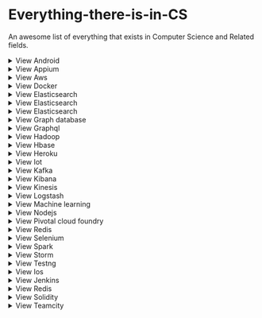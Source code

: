 # Everything-there-is-in-CS
An awesome list of everything that exists in Computer Science and Related fields. 

<details>
<summary>View Android </summary>
<br>Category/Type - Mobile OS
<br>Official Documnetation - https://developer.android.com/docs
<br>Official Website - https://developer.android.com/
<br>Best YouTube creators - ⋅⋅* Unordered sub-list. 
<br>Refrence Websites - 
<br>Pages to follow - 
<br>Dedicated Github page - 
<br>Best Courses - 	
<br>Ohter Tips / Hacks - 
</details>



<details>
<summary>View Appium </summary>
<br>Category/Type - 
<br>Official Documnetation - 
<br>Official Website - 
<br>Best YouTube creators - 
<br>Refrence Websites - 
<br>Pages to follow - 
<br>Dedicated Github page - 
<br>Best Courses - 
<br>Ohter Tips / Hacks - 
</details>

<details>
<summary>View Aws </summary>
<br>Category/Type - 
<br>Official Documnetation - 
<br>Official Website - 
<br>Best YouTube creators - 
<br>Refrence Websites - 
<br>Pages to follow - 
<br>Dedicated Github page - 
<br>Best Courses - 
<br>Ohter Tips / Hacks - 
</details>

<details>
<summary>View Docker </summary>
<br>Category/Type - 
<br>Official Documnetation - 
<br>Official Website - 
<br>Best YouTube creators - 
<br>Refrence Websites - 
<br>Pages to follow - 
<br>Dedicated Github page - 
<br>Best Courses - 
<br>Ohter Tips / Hacks - 
</details>

<details>
<summary>View Elasticsearch </summary>
<br>Category/Type - 
<br>Official Documnetation - 
<br>Official Website - 
<br>Best YouTube creators - 
<br>Refrence Websites - 
<br>Pages to follow - 
<br>Dedicated Github page - 
<br>Best Courses - 
<br>Ohter Tips / Hacks - 
</details>

<details>
<summary>View Elasticsearch </summary>
<br>Category/Type - 
<br>Official Documnetation - 
<br>Official Website - 
<br>Best YouTube creators - 
<br>Refrence Websites - 
<br>Pages to follow - 
<br>Dedicated Github page - 
<br>Best Courses - 
<br>Ohter Tips / Hacks - 
</details>

<details>
<summary>View Elasticsearch </summary>
<br>Category/Type - 
<br>Official Documnetation - 
<br>Official Website - 
<br>Best YouTube creators - 
<br>Refrence Websites - 
<br>Pages to follow - 
<br>Dedicated Github page - 
<br>Best Courses - 
<br>Ohter Tips / Hacks - 
</details>

<details>
<summary>View Graph database </summary>
<br>Category/Type - 
<br>Official Documnetation - 
<br>Official Website - 
<br>Best YouTube creators - 
<br>Refrence Websites - 
<br>Pages to follow - 
<br>Dedicated Github page - 
<br>Best Courses - 
<br>Ohter Tips / Hacks - 
</details>

<details>
<summary>View Graphql </summary>
<br>Category/Type - 
<br>Official Documnetation - 
<br>Official Website - 
<br>Best YouTube creators - 
<br>Refrence Websites - 
<br>Pages to follow - 
<br>Dedicated Github page - 
<br>Best Courses - 
<br>Ohter Tips / Hacks - 
</details>

<details>
<summary>View Hadoop </summary>
<br>Category/Type - 
<br>Official Documnetation - 
<br>Official Website - 
<br>Best YouTube creators - 
<br>Refrence Websites - 
<br>Pages to follow - 
<br>Dedicated Github page - 
<br>Best Courses - 
<br>Ohter Tips / Hacks - 
</details>

<details>
<summary>View Hbase </summary>
<br>Category/Type - 
<br>Official Documnetation - 
<br>Official Website - 
<br>Best YouTube creators - 
<br>Refrence Websites - 
<br>Pages to follow - 
<br>Dedicated Github page - 
<br>Best Courses - 
<br>Ohter Tips / Hacks - 
</details>

<details>
<summary>View Heroku </summary>
<br>Category/Type - 
<br>Official Documnetation - 
<br>Official Website - 
<br>Best YouTube creators - 
<br>Refrence Websites - 
<br>Pages to follow - 
<br>Dedicated Github page - 
<br>Best Courses - 
<br>Ohter Tips / Hacks - 
</details>

<details>
<summary>View Iot </summary>
<br>Category/Type - 
<br>Official Documnetation - 
<br>Official Website - 
<br>Best YouTube creators - 
<br>Refrence Websites - 
<br>Pages to follow - 
<br>Dedicated Github page - 
<br>Best Courses - 
<br>Ohter Tips / Hacks - 
</details>

<details>
<summary>View Kafka </summary>
<br>Category/Type - 
<br>Official Documnetation - 
<br>Official Website - 
<br>Best YouTube creators - 
<br>Refrence Websites - 
<br>Pages to follow - 
<br>Dedicated Github page - 
<br>Best Courses - 
<br>Ohter Tips / Hacks - 
</details>

<details>
<summary>View Kibana </summary>
<br>Category/Type - 
<br>Official Documnetation - 
<br>Official Website - 
<br>Best YouTube creators - 
<br>Refrence Websites - 
<br>Pages to follow - 
<br>Dedicated Github page - 
<br>Best Courses - 
<br>Ohter Tips / Hacks - 
</details>

<details>
<summary>View Kinesis </summary>
<br>Category/Type - 
<br>Official Documnetation - 
<br>Official Website - 
<br>Best YouTube creators - 
<br>Refrence Websites - 
<br>Pages to follow - 
<br>Dedicated Github page - 
<br>Best Courses - 
<br>Ohter Tips / Hacks - 
</details>

<details>
<summary>View Logstash </summary>
<br>Category/Type - 
<br>Official Documnetation - 
<br>Official Website - 
<br>Best YouTube creators - 
<br>Refrence Websites - 
<br>Pages to follow - 
<br>Dedicated Github page - 
<br>Best Courses - 
<br>Ohter Tips / Hacks - 
</details>

<details>
<summary>View Machine learning </summary>
<br>Category/Type - 
<br>Official Documnetation - 
<br>Official Website - 
<br>Best YouTube creators - 
<br>Refrence Websites - 
<br>Pages to follow - 
<br>Dedicated Github page - 
<br>Best Courses - 
<br>Ohter Tips / Hacks - 
</details>

<details>
<summary>View Nodejs </summary>
<br>Category/Type - 
<br>Official Documnetation - 
<br>Official Website - 
<br>Best YouTube creators - 
<br>Refrence Websites - 
<br>Pages to follow - 
<br>Dedicated Github page - 
<br>Best Courses - 
<br>Ohter Tips / Hacks - 
</details>

<details>
<summary>View Pivotal cloud foundry </summary>
<br>Category/Type - 
<br>Official Documnetation - 
<br>Official Website - 
<br>Best YouTube creators - 
<br>Refrence Websites - 
<br>Pages to follow - 
<br>Dedicated Github page - 
<br>Best Courses - 
<br>Ohter Tips / Hacks - 
</details>

<details>
<summary>View Redis </summary>
<br>Category/Type - 
<br>Official Documnetation - 
<br>Official Website - 
<br>Best YouTube creators - 
<br>Refrence Websites - 
<br>Pages to follow - 
<br>Dedicated Github page - 
<br>Best Courses - 
<br>Ohter Tips / Hacks - 
</details>

<details>
<summary>View Selenium </summary>
<br>Category/Type - 
<br>Official Documnetation - 
<br>Official Website - 
<br>Best YouTube creators - 
<br>Refrence Websites - 
<br>Pages to follow - 
<br>Dedicated Github page - 
<br>Best Courses - 
<br>Ohter Tips / Hacks - 
</details>

<details>
<summary>View Spark </summary>
<br>Category/Type - 
<br>Official Documnetation - 
<br>Official Website - 
<br>Best YouTube creators - 
<br>Refrence Websites - 
<br>Pages to follow - 
<br>Dedicated Github page - 
<br>Best Courses - 
<br>Ohter Tips / Hacks - 
</details>

<details>
<summary>View Storm </summary>
<br>Category/Type - 
<br>Official Documnetation - 
<br>Official Website - 
<br>Best YouTube creators - 
<br>Refrence Websites - 
<br>Pages to follow - 
<br>Dedicated Github page - 
<br>Best Courses - 
<br>Ohter Tips / Hacks - 
</details>

<details>
<summary>View Testng </summary>
<br>Category/Type - 
<br>Official Documnetation - 
<br>Official Website - 
<br>Best YouTube creators - 
<br>Refrence Websites - 
<br>Pages to follow - 
<br>Dedicated Github page - 
<br>Best Courses - 
<br>Ohter Tips / Hacks - 
</details>

<details>
<summary>View Ios </summary>
<br>Category/Type - 
<br>Official Documnetation - 
<br>Official Website - 
<br>Best YouTube creators - 
<br>Refrence Websites - 
<br>Pages to follow - 
<br>Dedicated Github page - 
<br>Best Courses - 
<br>Ohter Tips / Hacks - 
</details>

<details>
<summary>View Jenkins </summary>
<br>Category/Type - 
<br>Official Documnetation - 
<br>Official Website - 
<br>Best YouTube creators - 
<br>Refrence Websites - 
<br>Pages to follow - 
<br>Dedicated Github page - 
<br>Best Courses - 
<br>Ohter Tips / Hacks - 
</details>

<details>
<summary>View Redis </summary>
<br>Category/Type - 
<br>Official Documnetation - 
<br>Official Website - 
<br>Best YouTube creators - 
<br>Refrence Websites - 
<br>Pages to follow - 
<br>Dedicated Github page - 
<br>Best Courses - 
<br>Ohter Tips / Hacks - 
</details>

<details>
<summary>View Solidity </summary>
<br>Category/Type - 
<br>Official Documnetation - 
<br>Official Website - 
<br>Best YouTube creators - 
<br>Refrence Websites - 
<br>Pages to follow - 
<br>Dedicated Github page - 
<br>Best Courses - 
<br>Ohter Tips / Hacks - 
</details>

<details>
<summary>View Teamcity </summary>
<br>Category/Type - 
<br>Official Documnetation - 
<br>Official Website - 
<br>Best YouTube creators - 
<br>Refrence Websites - 
<br>Pages to follow - 
<br>Dedicated Github page - 
<br>Best Courses - 
<br>Ohter Tips / Hacks - 
</details>